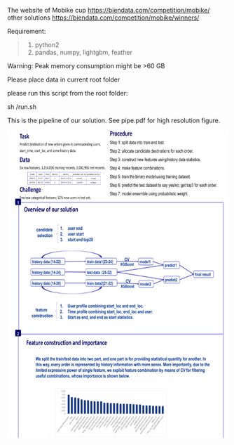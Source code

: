 The website of Mobike cup https://biendata.com/competition/mobike/  
other solutions https://biendata.com/competition/mobike/winners/  


Requirement:
>1. python2
>2. pandas, numpy, lightgbm, feather

Warning: Peak memory consumption might be >60 GB

Please place data in current root folder

please run this script from the root folder: 

sh /run.sh

This is the pipeline of our solution. See pipe.pdf for high resolution figure.
<div align=center><img width="700" height="700" src="https://github.com/ChenFengling/mobike-cup/blob/master/pipe.png"/></div>

